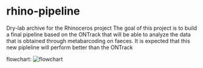 # rhino-pipeline
Dry-lab archive for the Rhinoceros project
The goal of this project is to build a final pipeline based on the ONTrack that will be able to analyze the data that is obtained through metabarcoding on faeces. It is expected that this new pipleline will perform better than the ONTrack

flowchart:
![flowchart](https://user-images.githubusercontent.com/80257780/110318682-14b16680-800e-11eb-9ee4-73b5e761f367.png)
